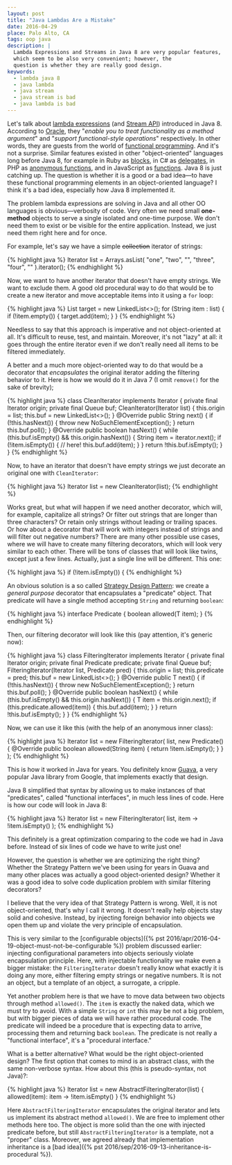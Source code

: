 ```yaml
---
layout: post
title: "Java Lambdas Are a Mistake"
date: 2016-04-29
place: Palo Alto, CA
tags: oop java
description: |
  Lambda Expressions and Streams in Java 8 are very popular features,
  which seem to be also very convenient; however, the
  question is whether they are really good design.
keywords:
  - lambda java 8
  - java lambda
  - java stream
  - java stream is bad
  - java lambda is bad
---
```


Let's talk about [lambda expressions](https://docs.oracle.com/javase/tutorial/java/javaOO/lambdaexpressions.html)
(and [Stream API](https://docs.oracle.com/javase/8/docs/api/java/util/stream/package-summary.html))
introduced in Java&nbsp;8.
According to [Oracle](http://www.oracle.com/technetwork/java/javase/8-whats-new-2157071.html),
they "_enable you to treat functionality as a method argument_"
and "_support functional-style operations_" respectively. In other words, they are
guests from the world of
[functional programming](https://en.wikipedia.org/wiki/Functional_programming).
And it's not a surprise. Similar features existed in other "object-oriented"
languages long before Java&nbsp;8, for example
in Ruby as [blocks](http://ruby-doc.com/docs/ProgrammingRuby/html/tut_containers.html),
in C# as [delegates](https://msdn.microsoft.com/en-us/library/ms173171.aspx),
in PHP as [anonymous functions](http://php.net/manual/en/functions.anonymous.php),
and in JavaScript as [functions](https://developer.mozilla.org/en-US/docs/Web/JavaScript/Reference/Functions).
Java&nbsp;8 is just catching up. The question is whether it is a good
or a bad idea&mdash;to have these functional programming elements in
an object-oriented language? I think it's a bad idea, especially how Java&nbsp;8
implemented it.

<!--more-->

The problem lambda expressions are solving in Java and all other OO languages
is obvious&mdash;verbosity of code. Very often we need small **one-method** objects to
serve a single isolated and one-time purpose. We don't need them to exist
or be visible for the entire application. Instead, we just need them
right here and for once.

For example, let's say we have a simple <del>collection</del> iterator of strings:

{% highlight java %}
Iterator<String> list = Arrays.asList(
  "one", "two", "", "three", "four", ""
).iterator();
{% endhighlight %}

Now, we want to have another iterator that doesn't have empty strings.
We want to exclude them. A good old procedural
way to do that would be to create a new iterator and move acceptable
items into it using a `for` loop:

{% highlight java %}
List<String> target = new LinkedList<>();
for (String item : list) {
  if (!item.empty()) {
    target.add(item);
  }
}
{% endhighlight %}

Needless to say that this approach is imperative and not object-oriented
at all. It's difficult to reuse, test, and maintain. Moreover, it's not
"lazy" at all: it goes through the entire iterator even if we don't really
need all items to be filtered immediately.

A better and a much more object-oriented way to do that would
be a decorator that _encapsulates_
the original iterator adding the filtering behavior to it. Here is how
we would do it in Java&nbsp;7 (I omit `remove()` for the sake of brevity);

{% highlight java %}
class CleanIterator implements Iterator<String> {
  private final Iterator<String> origin;
  private final Queue<String> buf;
  CleanIterator(Iterator<String> list) {
    this.origin = list;
    this.buf = new LinkedList<>();
  }
  @Override
  public String next() {
    if (!this.hasNext()) {
      throw new NoSuchElementException();
    }
    return this.buf.poll();
  }
  @Override
  public boolean hasNext() {
    while (this.buf.isEmpty()
      && this.origin.hasNext()) {
      String item = iterator.next();
      if (!item.isEmpty()) { // here!
        this.buf.add(item);
      }
    }
    return !this.buf.isEmpty();
  }
}
{% endhighlight %}

Now, to have an iterator that doesn't have empty strings we just decorate
an original one with `CleanIterator`:

{% highlight java %}
Iterator<String> list = new CleanIterator(list);
{% endhighlight %}

Works great, but what will happen if we need another decorator, which
will, for example, capitalize all strings? Or filter out strings that
are longer than three characters? Or retain only strings without
leading or trailing spaces. Or how about a decorator that will
work with integers instead of strings and will filter out negative
numbers? There are many other possible use cases, where we will have
to create many filtering decorators, which will look very similar to each other.
There will be tons of classes that will look like twins, except just
a few lines. Actually, just a single line will be different. This one:

{% highlight java %}
if (!item.isEmpty()) {
{% endhighlight %}

An obvious solution is a so called
[Strategy Design Pattern](https://en.wikipedia.org/wiki/Strategy_pattern):
we create a _general purpose_ decorator that encapsulates a "predicate" object. That
predicate will have a single method accepting `String` and returning `boolean`:

{% highlight java %}
interface Predicate<T> {
  boolean allowed(T item);
}
{% endhighlight %}

Then, our filtering decorator will look like this (pay attention,
it's generic now):

{% highlight java %}
class FilteringIterator<T> implements Iterator<T> {
  private final Iterator<T> origin;
  private final Predicate<T> predicate;
  private final Queue<T> buf;
  FilteringIterator(Iterator<T> list,
    Predicate<T> pred) {
    this.origin = list;
    this.predicate = pred;
    this.buf = new LinkedList<>();
  }
  @Override
  public T next() {
    if (!this.hasNext()) {
      throw new NoSuchElementException();
    }
    return this.buf.poll();
  }
  @Override
  public boolean hasNext() {
    while (this.buf.isEmpty()
      && this.origin.hasNext()) {
      T item = this.origin.next();
      if (this.predicate.allowed(item)) {
        this.buf.add(item);
      }
    }
    return !this.buf.isEmpty();
  }
}
{% endhighlight %}

Now, we can use it like this (with the help of an anonymous inner class):

{% highlight java %}
Iterator<String> list = new FilteringIterator<String>(
  list,
  new Predicate<String>() {
    @Override
    public boolean allowed(String item) {
      return !item.isEmpty();
    }
  }
);
{% endhighlight %}

This is how it worked in Java for years.
You definitely know [Guava](https://github.com/google/guava),
a very popular Java library from Google, that implements exactly that
design.

Java&nbsp;8 simplified that syntax by allowing us to make instances
of that "predicates", called "functional interfaces",
in much less lines of code. Here is how our code will look in Java&nbsp;8:

{% highlight java %}
Iterator<String> list = new FilteringIterator<String>(
  list,
  item -> !item.isEmpty()
);
{% endhighlight %}

This definitely is a great optimization comparing to the code we
had in Java before. Instead of six lines of code we have to write
just one!

However, the question is whether we are optimizing the right thing?
Whether the Strategy Pattern we've been using for years in Guava and
many other places was actually a good object-oriented design? Whether
it was a good idea to solve code duplication problem with
similar filtering decorators?

I believe that the very idea of that Strategy Pattern is wrong. Well,
it is not object-oriented, that's why I call it wrong. It doesn't really
help objects stay solid and cohesive. Instead, by injecting foreign behavior
into objects we open them up and violate the very principle of
encapsulation.

This is very similar to the
[configurable objects]({% pst 2016/apr/2016-04-19-object-must-not-be-configurable %})
problem discussed earlier: injecting configurational parameters into
objects seriously violate encapsulation principle. Here, with injectable
functionality we make even a bigger mistake: the `FilteringIterator` doesn't
really know what exactly it is doing any more, either filtering empty
strings or negative numbers. It is not an object, but a template of
an object, a surrogate, a cripple.

Yet another problem here is that we have to move data between two
objects through method `allowed()`. The `item` is exactly the naked
data, which we must try to avoid. With a simple `String` or `int` this
may be not a big problem, but with bigger pieces of data we will
have rather procedural code. The predicate will indeed be a procedure
that is expecting data to arrive, processing them and returning back
`boolean`. The predicate is not really a "functional interface",
it's a "procedural interface."

What is a better alternative? What would be the right object-oriented
design? The first option that comes to mind is an abstract class, with the
same non-verbose syntax. How about this (this is pseudo-syntax, not Java)?:

{% highlight java %}
Iterator<String> list = new AbstractFilteringIterator<String>(list) {
  allowed(item): item -> !item.isEmpty()
}
{% endhighlight %}

Here `AbstractFilteringIterator` encapsulates the original iterator and
lets us implement its abstract method `allowed()`. We are free to implement
other methods here too. The object is more solid than the one with injected
predicate before, but still `AbstractFilteringIterator` is a template, not
a "proper" class. Moreover, we agreed already that implementation
inheritance is a
[bad idea]({% pst 2016/sep/2016-09-13-inheritance-is-procedural %}).

